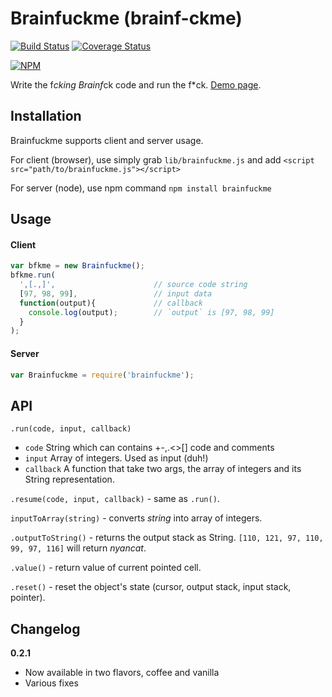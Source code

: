 Brainfuckme (brainf-ckme)
===========

[![Build Status](https://travis-ci.org/drabiter/brainf-ckme.svg?branch=master)](https://travis-ci.org/drabiter/brainf-ckme)
[![Coverage Status](https://coveralls.io/repos/drabiter/brainf-ckme/badge.png)](https://coveralls.io/r/drabiter/brainf-ckme)

[![NPM](https://nodei.co/npm/brainfuckme.png?downloads=true)](https://nodei.co/npm/brainfuckme/)

Write the f*cking Brainf*ck code and run the f*ck.
[Demo page](http://drabiter.com/brainf-ckme).

## Installation
Brainfuckme supports client and server usage.

For client (browser), use simply grab `lib/brainfuckme.js` and add `<script src="path/to/brainfuckme.js"></script>`

For server (node), use npm command `npm install brainfuckme`

## Usage
#### Client
```javascript
var bfkme = new Brainfuckme();
bfkme.run(
  ',[.,]',                      // source code string
  [97, 98, 99],                 // input data
  function(output){             // callback
    console.log(output);        // `output` is [97, 98, 99]
  }
);
```
#### Server
```javascript
var Brainfuckme = require('brainfuckme');
```

## API
`.run(code, input, callback)`
- `code` String which can contains +-,.<>[] code and comments
- `input` Array of integers. Used as input (duh!)
- `callback` A function that take two args, the array of integers and its String representation.

`.resume(code, input, callback)` - same as `.run()`.

`inputToArray(string)` - converts *string* into array of integers.

`.outputToString()` - returns the output stack as String. `[110, 121, 97, 110, 99, 97, 116]` will return *nyancat*.

`.value()` - return value of current pointed cell.

`.reset()` - reset the object's state (cursor, output stack, input stack, pointer).

## Changelog

**0.2.1**
- Now available in two flavors, coffee and vanilla
- Various fixes
